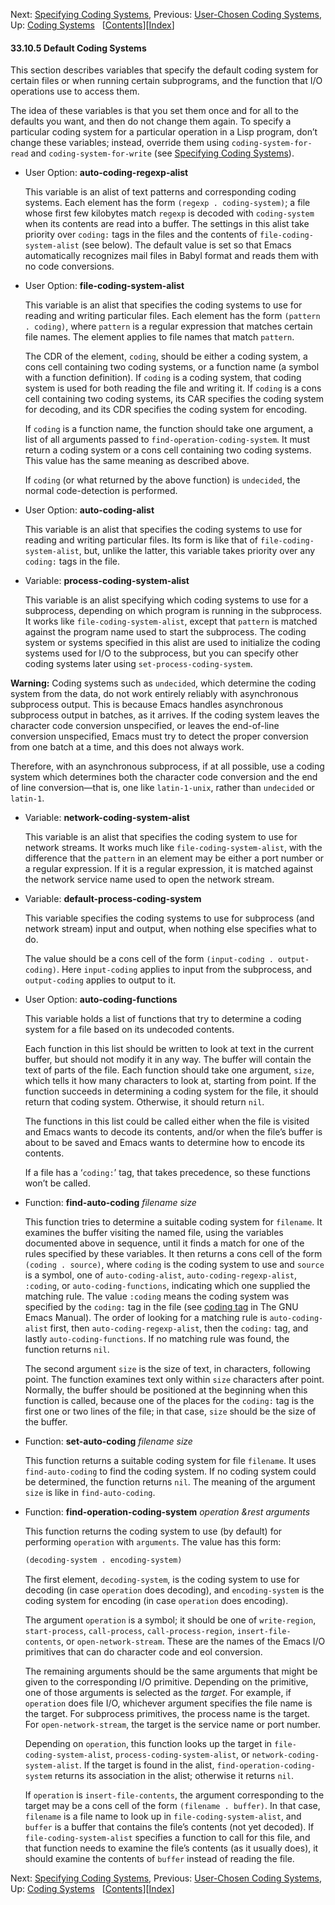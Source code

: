 

Next: [Specifying Coding Systems](Specifying-Coding-Systems.html), Previous: [User-Chosen Coding Systems](User_002dChosen-Coding-Systems.html), Up: [Coding Systems](Coding-Systems.html)   \[[Contents](index.html#SEC_Contents "Table of contents")]\[[Index](Index.html "Index")]

#### 33.10.5 Default Coding Systems

This section describes variables that specify the default coding system for certain files or when running certain subprograms, and the function that I/O operations use to access them.

The idea of these variables is that you set them once and for all to the defaults you want, and then do not change them again. To specify a particular coding system for a particular operation in a Lisp program, don’t change these variables; instead, override them using `coding-system-for-read` and `coding-system-for-write` (see [Specifying Coding Systems](Specifying-Coding-Systems.html)).

*   User Option: **auto-coding-regexp-alist**

    This variable is an alist of text patterns and corresponding coding systems. Each element has the form `(regexp . coding-system)`; a file whose first few kilobytes match `regexp` is decoded with `coding-system` when its contents are read into a buffer. The settings in this alist take priority over `coding:` tags in the files and the contents of `file-coding-system-alist` (see below). The default value is set so that Emacs automatically recognizes mail files in Babyl format and reads them with no code conversions.

<!---->

*   User Option: **file-coding-system-alist**

    This variable is an alist that specifies the coding systems to use for reading and writing particular files. Each element has the form `(pattern . coding)`, where `pattern` is a regular expression that matches certain file names. The element applies to file names that match `pattern`.

    The CDR of the element, `coding`, should be either a coding system, a cons cell containing two coding systems, or a function name (a symbol with a function definition). If `coding` is a coding system, that coding system is used for both reading the file and writing it. If `coding` is a cons cell containing two coding systems, its CAR specifies the coding system for decoding, and its CDR specifies the coding system for encoding.

    If `coding` is a function name, the function should take one argument, a list of all arguments passed to `find-operation-coding-system`. It must return a coding system or a cons cell containing two coding systems. This value has the same meaning as described above.

    If `coding` (or what returned by the above function) is `undecided`, the normal code-detection is performed.

<!---->

*   User Option: **auto-coding-alist**

    This variable is an alist that specifies the coding systems to use for reading and writing particular files. Its form is like that of `file-coding-system-alist`, but, unlike the latter, this variable takes priority over any `coding:` tags in the file.

<!---->

*   Variable: **process-coding-system-alist**

    This variable is an alist specifying which coding systems to use for a subprocess, depending on which program is running in the subprocess. It works like `file-coding-system-alist`, except that `pattern` is matched against the program name used to start the subprocess. The coding system or systems specified in this alist are used to initialize the coding systems used for I/O to the subprocess, but you can specify other coding systems later using `set-process-coding-system`.

**Warning:** Coding systems such as `undecided`, which determine the coding system from the data, do not work entirely reliably with asynchronous subprocess output. This is because Emacs handles asynchronous subprocess output in batches, as it arrives. If the coding system leaves the character code conversion unspecified, or leaves the end-of-line conversion unspecified, Emacs must try to detect the proper conversion from one batch at a time, and this does not always work.

Therefore, with an asynchronous subprocess, if at all possible, use a coding system which determines both the character code conversion and the end of line conversion—that is, one like `latin-1-unix`, rather than `undecided` or `latin-1`.

*   Variable: **network-coding-system-alist**

    This variable is an alist that specifies the coding system to use for network streams. It works much like `file-coding-system-alist`, with the difference that the `pattern` in an element may be either a port number or a regular expression. If it is a regular expression, it is matched against the network service name used to open the network stream.

<!---->

*   Variable: **default-process-coding-system**

    This variable specifies the coding systems to use for subprocess (and network stream) input and output, when nothing else specifies what to do.

    The value should be a cons cell of the form `(input-coding . output-coding)`. Here `input-coding` applies to input from the subprocess, and `output-coding` applies to output to it.

<!---->

*   User Option: **auto-coding-functions**

    This variable holds a list of functions that try to determine a coding system for a file based on its undecoded contents.

    Each function in this list should be written to look at text in the current buffer, but should not modify it in any way. The buffer will contain the text of parts of the file. Each function should take one argument, `size`, which tells it how many characters to look at, starting from point. If the function succeeds in determining a coding system for the file, it should return that coding system. Otherwise, it should return `nil`.

    The functions in this list could be called either when the file is visited and Emacs wants to decode its contents, and/or when the file’s buffer is about to be saved and Emacs wants to determine how to encode its contents.

    If a file has a ‘`coding:`’ tag, that takes precedence, so these functions won’t be called.

<!---->

*   Function: **find-auto-coding** *filename size*

    This function tries to determine a suitable coding system for `filename`. It examines the buffer visiting the named file, using the variables documented above in sequence, until it finds a match for one of the rules specified by these variables. It then returns a cons cell of the form `(coding . source)`, where `coding` is the coding system to use and `source` is a symbol, one of `auto-coding-alist`, `auto-coding-regexp-alist`, `:coding`, or `auto-coding-functions`, indicating which one supplied the matching rule. The value `:coding` means the coding system was specified by the `coding:` tag in the file (see [coding tag](https://www.gnu.org/software/emacs/manual/html_node/emacs/Specify-Coding.html#Specify-Coding) in The GNU Emacs Manual). The order of looking for a matching rule is `auto-coding-alist` first, then `auto-coding-regexp-alist`, then the `coding:` tag, and lastly `auto-coding-functions`. If no matching rule was found, the function returns `nil`.

    The second argument `size` is the size of text, in characters, following point. The function examines text only within `size` characters after point. Normally, the buffer should be positioned at the beginning when this function is called, because one of the places for the `coding:` tag is the first one or two lines of the file; in that case, `size` should be the size of the buffer.

<!---->

*   Function: **set-auto-coding** *filename size*

    This function returns a suitable coding system for file `filename`. It uses `find-auto-coding` to find the coding system. If no coding system could be determined, the function returns `nil`. The meaning of the argument `size` is like in `find-auto-coding`.

<!---->

*   Function: **find-operation-coding-system** *operation \&rest arguments*

    This function returns the coding system to use (by default) for performing `operation` with `arguments`. The value has this form:

    ```lisp
    (decoding-system . encoding-system)
    ```

    The first element, `decoding-system`, is the coding system to use for decoding (in case `operation` does decoding), and `encoding-system` is the coding system for encoding (in case `operation` does encoding).

    The argument `operation` is a symbol; it should be one of `write-region`, `start-process`, `call-process`, `call-process-region`, `insert-file-contents`, or `open-network-stream`. These are the names of the Emacs I/O primitives that can do character code and eol conversion.

    The remaining arguments should be the same arguments that might be given to the corresponding I/O primitive. Depending on the primitive, one of those arguments is selected as the *target*. For example, if `operation` does file I/O, whichever argument specifies the file name is the target. For subprocess primitives, the process name is the target. For `open-network-stream`, the target is the service name or port number.

    Depending on `operation`, this function looks up the target in `file-coding-system-alist`, `process-coding-system-alist`, or `network-coding-system-alist`. If the target is found in the alist, `find-operation-coding-system` returns its association in the alist; otherwise it returns `nil`.

    If `operation` is `insert-file-contents`, the argument corresponding to the target may be a cons cell of the form `(filename . buffer)`. In that case, `filename` is a file name to look up in `file-coding-system-alist`, and `buffer` is a buffer that contains the file’s contents (not yet decoded). If `file-coding-system-alist` specifies a function to call for this file, and that function needs to examine the file’s contents (as it usually does), it should examine the contents of `buffer` instead of reading the file.

Next: [Specifying Coding Systems](Specifying-Coding-Systems.html), Previous: [User-Chosen Coding Systems](User_002dChosen-Coding-Systems.html), Up: [Coding Systems](Coding-Systems.html)   \[[Contents](index.html#SEC_Contents "Table of contents")]\[[Index](Index.html "Index")]
